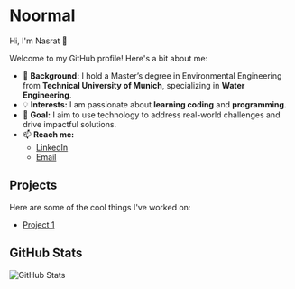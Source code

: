 # Noormal

Hi, I'm Nasrat 👋

Welcome to my GitHub profile! Here's a bit about me:

- 🌱 **Background:** I hold a Master’s degree in Environmental Engineering  
  from **Technical University of Munich**, specializing in **Water Engineering**.
- 💡 **Interests:** I am passionate about **learning coding** and **programming**.
- 🚀 **Goal:** I aim to use technology to address real-world challenges and  
  drive impactful solutions.
- 📫 **Reach me:**
  - [LinkedIn](https://www.linkedin.com/in/nasratmaiwand/)
  - [Email](mailto:nasratmaiwand@gmail.com)

## Projects

Here are some of the cool things I've worked on:

- [Project 1](https://github.com/nasratmn/project1)

## GitHub Stats

![GitHub Stats](https://github-readme-stats.vercel.app/api?username=nasratmn&show_icons=true&hide=contribs,issues&theme=radical)
